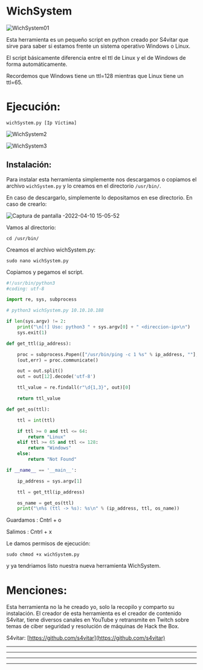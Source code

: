 # WichSystem

![WichSystem01](https://user-images.githubusercontent.com/103068924/162618801-255da24f-3973-4699-a964-1923a82d393d.png)

Esta herramienta es un pequeño script en python creado por S4vitar que sirve para saber si estamos frente un sistema operativo Windows o Linux. 
 
 El script básicamente diferencia entre el ttl de Linux y el de Windows de forma automáticamente.
 
 Recordemos que Windows tiene un ttl=128 mientras que Linux tiene un ttl=65.
 
 # Ejecución:
  
    wichSystem.py [Ip Víctima]
        
![WichSystem2](https://user-images.githubusercontent.com/103068924/162619301-1d8543a0-4089-49b1-a675-98f096684de6.png)
      
![WichSystem3](https://user-images.githubusercontent.com/103068924/162619303-e3a46ad0-a3a1-493e-9d84-0dda0ab5fedf.png)


## Instalación:

Para instalar esta herramienta simplemente nos descargamos o copiamos el archivo `wichSystem.py` y lo creamos en el directorio `/usr/bin/`.

En caso de descargarlo, simplemente lo depositamos en ese directorio.
En caso de crearlo:

![Captura de pantalla -2022-04-10 15-05-52](https://user-images.githubusercontent.com/103068924/162619644-e78cd89e-28d3-4b20-b190-ea5e62eeffac.png)

Vamos al directorio:

    cd /usr/bin/

Creamos el archivo wichSystem.py:

    sudo nano wichSystem.py
              
Copiamos y pegamos el script.

```py
#!/usr/bin/python3
#coding: utf-8

import re, sys, subprocess

# python3 wichSystem.py 10.10.10.188 

if len(sys.argv) != 2:
    print("\n[!] Uso: python3 " + sys.argv[0] + " <direccion-ip>\n")
    sys.exit(1)

def get_ttl(ip_address):

    proc = subprocess.Popen(["/usr/bin/ping -c 1 %s" % ip_address, ""], stdout=subprocess.PIPE, shell=True)
    (out,err) = proc.communicate()

    out = out.split()
    out = out[12].decode('utf-8')

    ttl_value = re.findall(r"\d{1,3}", out)[0]

    return ttl_value

def get_os(ttl):

    ttl = int(ttl)

    if ttl >= 0 and ttl <= 64:
        return "Linux"
    elif ttl >= 65 and ttl <= 128:
        return "Windows"
    else:
        return "Not Found"

if __name__ == '__main__':

    ip_address = sys.argv[1]

    ttl = get_ttl(ip_address)

    os_name = get_os(ttl)
    print("\n%s (ttl -> %s): %s\n" % (ip_address, ttl, os_name))
```

Guardamos : Cntrl + o

Salimos : Cntrl + x

Le damos permisos de ejecución:

    sudo chmod +x wichSystem.py

y ya tendriamos listo nuestra nueva herramienta WichSystem.

# Menciones:

Esta herramienta no la he creado yo, solo la recopilo y comparto su instalación. 
El creador de esta herramienta es el creador de contenido S4vitar, tiene diversos canales en YouTube y retransmite en Twitch sobre temas de ciber
seguridad y resolución de máquinas de Hack the Box. 

S4vitar: [https://github.com/s4vitar](https://github.com/s4vitar)


---
---
  
    
<html lang="en">
<head>
  
</head>
<body>

<script src="https://utteranc.es/client.js"
    repo="F1r0x/gestion-comentarios"
    issue-term="pathname"
    theme="github-light"
    crossorigin="anonymous"
    async>
</script>
          
    
  </body>
</html>
  
  
---
---
